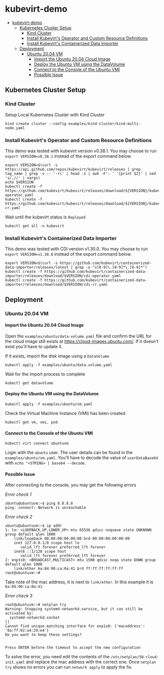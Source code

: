 # kubevirt-demo

- [kubevirt-demo](#kubevirt-demo)
  - [Kubernetes Cluster Setup](#kubernetes-cluster-setup)
    - [Kind Cluster](#kind-cluster)
    - [Install Kubevirt's Operator and Custom Resource Definitions](#install-kubevirts-operator-and-custom-resource-definitions)
    - [Install Kubevirt's Containerized Data Importer](#install-kubevirts-containerized-data-importer)
  - [Deployment](#deployment)
    - [Ubuntu 20.04 VM](#ubuntu-2004-vm)
      - [Import the Ubuntu 20.04 Cloud Image](#import-the-ubuntu-2004-cloud-image)
      - [Deploy the Ubuntu VM using the DataVolume](#deploy-the-ubuntu-vm-using-the-datavolume)
      - [Connect to the Console of the Ubuntu VMI](#connect-to-the-console-of-the-ubuntu-vmi)
      - [Possible Issue](#possible-issue)

## Kubernetes Cluster Setup

### Kind Cluster

Setup Local Kubernetes Cluster with Kind Cluster

```
kind create cluster --config examples/kind-cluster/kind-multi-node.yaml
```

### Install Kubevirt's Operator and Custom Resource Definitions

This demo was tested with kubevirt version v0.38.1. You may choose to run `export VERSION=v0.38.1` instead of the export command below.

```
export VERSION=$(curl -s https://api.github.com/repos/kubevirt/kubevirt/releases | grep tag_name | grep -v -- '-rc' | head -1 | awk -F': ' '{print $2}' | sed 's/,//' | xargs)
echo $VERSION
kubectl create -f https://github.com/kubevirt/kubevirt/releases/download/${VERSION}/kubevirt-operator.yaml
kubectl create -f https://github.com/kubevirt/kubevirt/releases/download/${VERSION}/kubevirt-cr.yaml
```

Wait until the kubevirt status is `Deployed`

```
kubectl get all -n kubevirt
```

### Install Kubevirt's Containerized Data Importer

This demo was tested with CDI version v1.30.0. You may choose to run `export VERSION=v1.30.0` instead of the export command below.

```
export VERSION=$(curl -s https://github.com/kubevirt/containerized-data-importer/releases/latest | grep -o "v[0-9]\.[0-9]*\.[0-9]*")
kubectl create -f https://github.com/kubevirt/containerized-data-importer/releases/download/$VERSION/cdi-operator.yaml
kubectl create -f https://github.com/kubevirt/containerized-data-importer/releases/download/$VERSION/cdi-cr.yaml
```

## Deployment

### Ubuntu 20.04 VM

#### Import the Ubuntu 20.04 Cloud Image

Open the `examples/ubuntu/data-volume.yaml` file and confirm the URL for the cloud image still exists at https://cloud-images.ubuntu.com/.
If it doesn't exist you'll have to update it.

If it exists, import the disk image using a `DataVolume`

```
kubectl apply -f examples/ubuntu/data-volume.yaml
```

Wait for the import process to complete

```
kubectl get datavolume
```

#### Deploy the Ubuntu VM using the DataVolume

```
kubectl apply -f examples/ubuntu/vm.yaml
```

Check the Virtual Machine Instance (VMI) has been created

```
kubectl get vm, vmi, pod
```

#### Connect to the Console of the Ubuntu VMI

```
kubectl virt connect ubuntuvm
```

Login with the `ubuntu` user. The user details can be found in the `examples/ubuntu/vm.yaml`. You'll have to decode the value of `userDataBase64` with `echo "<STRING> | base64 --decode`.

#### Possible Issue

After connecting to the console, you may get the following errors

*Error check 1*

```
ubuntu@ubuntuvm:~$ ping 8.8.8.8
ping: connect: Network is unreachable
```

*Error check 2*

```
ubuntu@ubuntuvm:~$ ip addr
1: lo: <LOOPBACK,UP,LOWER_UP> mtu 65536 qdisc noqueue state UNKNOWN group default qlen 1000
    link/loopback 00:00:00:00:00:00 brd 00:00:00:00:00:00
    inet 127.0.0.1/8 scope host lo
       valid_lft forever preferred_lft forever
    inet6 ::1/128 scope host
       valid_lft forever preferred_lft forever
2: enp1s0: <BROADCAST,MULTICAST> mtu 1500 qdisc noop state DOWN group default qlen 1000
    link/ether 6a:84:90:ca:0a:41 brd ff:ff:ff:ff:ff:ff
root@ubuntuvm:~#
```

Take note of the mac address, it is next to `link/ether`. In this example it is `6a:84:90:ca:0a:41`

*Error check 3*

```
root@ubuntuvm:~# netplan try
Warning: Stopping systemd-networkd.service, but it can still be activated by:
  systemd-networkd.socket
[]
Cannot find unique matching interface for enp1s0: {'macaddress': '8a:ff:02:a4:29:e4'}
Do you want to keep these settings?


Press ENTER before the timeout to accept the new configuration

```

To solve the error, you need edit the contents of the `/etc/netplan/50-cloud-init.yaml` and replace the mac address with the correct one. Once `netplan try` shows no errors you can run `network apply` to apply the fix.